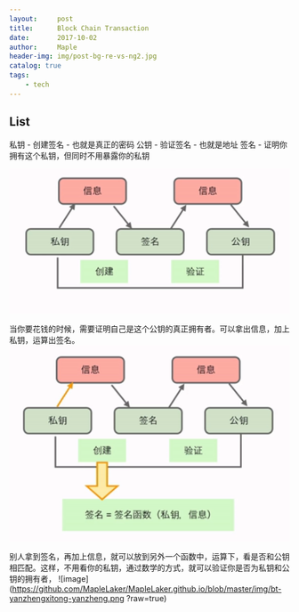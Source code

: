 ```yaml
---
layout:     post
title:      Block Chain Transaction
date:       2017-10-02
author:     Maple
header-img: img/post-bg-re-vs-ng2.jpg
catalog: true
tags:
    - tech
---
```


## List
私钥 - 创建签名 - 也就是真正的密码
公钥 - 验证签名 - 也就是地址
签名 - 证明你拥有这个私钥，但同时不用暴露你的私钥

![image](https://github.com/MapleLaker/MapleLaker.github.io/blob/master/img/bt-yanzhengxitong.png?raw=true)

当你要花钱的时候，需要证明自己是这个公钥的真正拥有者。可以拿出信息，加上私钥，运算出签名。
![image](https://github.com/MapleLaker/MapleLaker.github.io/blob/master/img/bt-yanzhengxitong-qianming.png?raw=true)

别人拿到签名，再加上信息，就可以放到另外一个函数中，运算下，看是否和公钥相匹配。这样，不用看你的私钥，通过数学的方式，就可以验证你是否为私钥和公钥的拥有者，
![image](https://github.com/MapleLaker/MapleLaker.github.io/blob/master/img/bt-yanzhengxitong-yanzheng.png
?raw=true)




